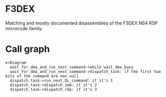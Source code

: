 # F3DEX
Matching and mostly documented disassemblies of the F3DEX N64 RSP microcode family.

# Call graph
```mermaid
erDiagram
  wait_for_dma_and_run_next_command->while_wait_dma_busy
  wait_for_dma_and_run_next_command->dispatch_task: if the first two bits of the command are non null
  dispatch_task->run_next_DL_command: if it's 1
  dispatch_task->dispatch_imm: if it's 2
  dispatch_task->dispatch_rdp: if it's 3
```